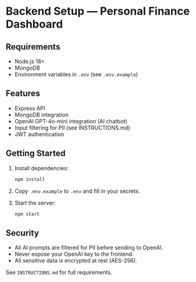 # Backend Setup — Personal Finance Dashboard

## Requirements

- Node.js 18+
- MongoDB
- Environment variables in `.env` (see `.env.example`)

## Features

- Express API
- MongoDB integration
- OpenAI GPT-4o-mini integration (AI chatbot)
- Input filtering for PII (see INSTRUCTIONS.md)
- JWT authentication

## Getting Started

1. Install dependencies:

   ```bash
   npm install
   ```

2. Copy `.env.example` to `.env` and fill in your secrets.

3. Start the server:

   ```bash
   npm start
   ```

## Security

- All AI prompts are filtered for PII before sending to OpenAI.
- Never expose your OpenAI key to the frontend.
- All sensitive data is encrypted at rest (AES-256).

See `INSTRUCTIONS.md` for full requirements.
